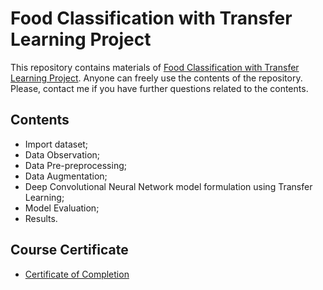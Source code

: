 # Food Classification with Transfer Learning Project

This repository contains materials of [Food Classification with Transfer Learning Project](https://www.coursera.org/learn/transfer-learning-food-classification/home/welcome). Anyone can freely use the contents of the repository. Please, contact me if you have further questions related to the contents.

## Contents

- Import dataset;
- Data Observation;
- Data Pre-preprocessing;
- Data Augmentation;
- Deep Convolutional Neural Network model formulation using Transfer Learning;
- Model Evaluation;
- Results.
  
## Course Certificate

- [Certificate of Completion](https://www.coursera.org/account/accomplishments/certificate/54FXCMAAWZJ9)

